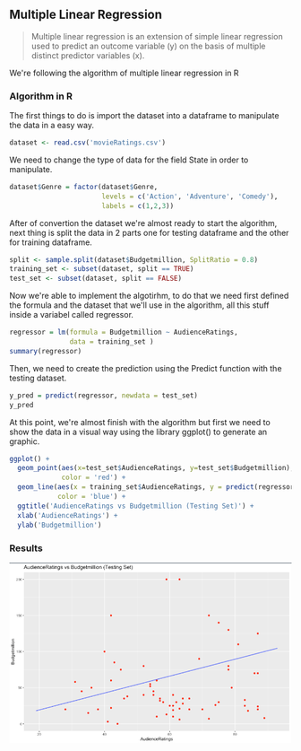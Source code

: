 ## Multiple Linear Regression

> Multiple linear regression is an extension of simple linear regression used to predict an outcome variable (y) on the basis of multiple distinct predictor variables (x).

We're following the algorithm of multiple linear regression in R

### Algorithm in R

The first things to do is import the dataset into a dataframe to manipulate the data in a easy way.

```r
dataset <- read.csv('movieRatings.csv')
```

We need to change the type of data for the field State in order to manipulate.

```r
dataset$Genre = factor(dataset$Genre,
                       levels = c('Action', 'Adventure', 'Comedy'),
                       labels = c(1,2,3))
```

After of convertion the dataset we're almost ready to start the algorithm, next thing is split the data in 2 parts one for testing dataframe and the other for training dataframe.

```r
split <- sample.split(dataset$Budgetmillion, SplitRatio = 0.8)
training_set <- subset(dataset, split == TRUE)
test_set <- subset(dataset, split == FALSE)
```

Now we're able to implement the algotirhm, to do that we need first defined the formula and the dataset that we'll use in the algorithm, all this stuff inside a variabel called regressor.

```r
regressor = lm(formula = Budgetmillion ~ AudienceRatings,
               data = training_set )
summary(regressor)
```

Then, we need to create the prediction using the Predict function with the testing dataset.

```r
y_pred = predict(regressor, newdata = test_set)
y_pred
```

At this point, we're almost finish with the algorithm but first we need to show the data in a visual way using the library ggplot() to generate an graphic.

```r
ggplot() +
  geom_point(aes(x=test_set$AudienceRatings, y=test_set$Budgetmillion),
             color = 'red') +
  geom_line(aes(x = training_set$AudienceRatings, y = predict(regressor, newdata = training_set)),
            color = 'blue') +
  ggtitle('AudienceRatings vs Budgetmillion (Testing Set)') +
  xlab('AudienceRatings') +
  ylab('Budgetmillion')
```

### Results

![Multiple-Linear-Regression](results.png)
